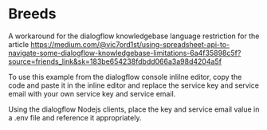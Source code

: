 # Breeds

A workaround for the dialogflow knowledgebase language restriction for the article https://medium.com/@vic7ord1st/using-spreadsheet-api-to-navigate-some-dialogflow-knowledgebase-limitations-6a4f35898c5f?source=friends_link&sk=183be654238fdbdd066a3a98d4204a5f

To use this example from the dialogflow console inlilne editor, copy the code and paste it in the inline editor and replace the service key and service email with your own service key and service email.

Using the dialogflow Nodejs clients, place the key and service email value in a .env file and reference it appropriately. 
